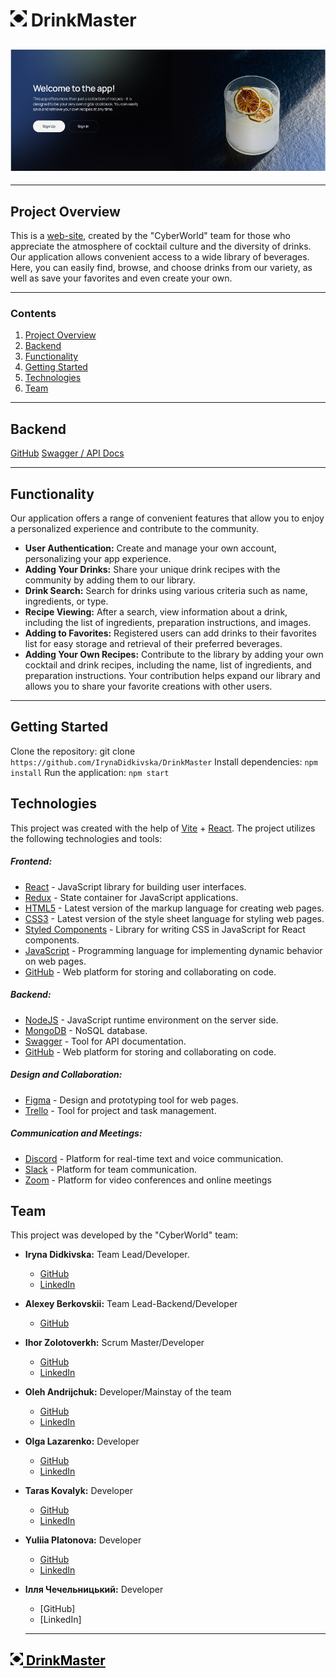 # <img src="./public/logo.png" width="26" alt="React"> DrinkMaster

## <img src="./public/DrinkMaster.png" alt="React">

---

## Project Overview

This is a [web-site](https://drink-master-project.vercel.app/signin), created by
the "CyberWorld" team for those who appreciate the atmosphere of cocktail
culture and the diversity of drinks. Our application allows convenient access to
a wide library of beverages. Here, you can easily find, browse, and choose
drinks from our variety, as well as save your favorites and even create your
own.

---

### Contents

1. [Project Overview](#project-overview)
2. [Backend](#backend)
3. [Functionality](#functionality)
4. [Getting Started](#getting-started)
5. [Technologies](#technologies)
6. [Team](#team)

---

## Backend

[GitHub](https://github.com/BerkovskiiAlex/Drink-master-project-backend)
[Swagger / API Docs](https://drink-master-service.onrender.com/api-docs/)

---

## Functionality

Our application offers a range of convenient features that allow you to enjoy a
personalized experience and contribute to the community.

- **User Authentication:** Create and manage your own account, personalizing
  your app experience.
- **Adding Your Drinks:** Share your unique drink recipes with the community by
  adding them to our library.
- **Drink Search:** Search for drinks using various criteria such as name,
  ingredients, or type.
- **Recipe Viewing:** After a search, view information about a drink, including
  the list of ingredients, preparation instructions, and images.
- **Adding to Favorites:** Registered users can add drinks to their favorites
  list for easy storage and retrieval of their preferred beverages.
- **Adding Your Own Recipes:** Contribute to the library by adding your own
  cocktail and drink recipes, including the name, list of ingredients, and
  preparation instructions. Your contribution helps expand our library and
  allows you to share your favorite creations with other users.

---

## Getting Started

Clone the repository: git clone `https://github.com/IrynaDidkivska/DrinkMaster`
Install dependencies: `npm install` Run the application: `npm start`

## Technologies

This project was created with the help of [Vite](https://vitejs.dev/) +
[React](https://reactjs.org/). The project utilizes the following technologies
and tools:

##### Frontend:

- [React](https://reactjs.org/) - JavaScript library for building user
  interfaces.
- [Redux](https://redux.js.org/) - State container for JavaScript applications.
- [HTML5](https://developer.mozilla.org/en-US/docs/Web/Guide/HTML/HTML5) -
  Latest version of the markup language for creating web pages.
- [CSS3](https://developer.mozilla.org/en-US/docs/Archive/CSS3) - Latest version
  of the style sheet language for styling web pages.
- [Styled Components](https://styled-components.com/) - Library for writing CSS
  in JavaScript for React components.
- [JavaScript](https://developer.mozilla.org/en-US/docs/Web/JavaScript) -
  Programming language for implementing dynamic behavior on web pages.
- [GitHub](https://github.com/) - Web platform for storing and collaborating on
  code.

##### Backend:

- [NodeJS](https://nodejs.org/) - JavaScript runtime environment on the server
  side.
- [MongoDB](https://www.mongodb.com/) - NoSQL database.
- [Swagger](https://swagger.io/) - Tool for API documentation.
- [GitHub](https://github.com/) - Web platform for storing and collaborating on
  code.

##### Design and Collaboration:

- [Figma](https://www.figma.com/) - Design and prototyping tool for web pages.
- [Trello](https://trello.com/) - Tool for project and task management.

##### Communication and Meetings:

- [Discord](https://discord.com/) - Platform for real-time text and voice
  communication.
- [Slack](https://slack.com/) - Platform for team communication.
- [Zoom](https://zoom.us/) - Platform for video conferences and online meetings

## Team

This project was developed by the "CyberWorld" team:

- **Iryna Didkivska:** Team Lead/Developer.
  - [GitHub](https://github.com/IrynaDidkivska)
  - [LinkedIn](https://www.linkedin.com/in/iryna-didkivska/)
- **Alexey Berkovskii:** Team Lead-Backend/Developer
  - [GitHub](https://github.com/BerkovskiiAlex)
- **Ihor Zolotoverkh:** Scrum Master/Developer
  - [GitHub](https://github.com/IhorZolot)
  - [LinkedIn](www.linkedin.com/in/ihor-zolotoverkh)
- **Oleh Andrijchuk:** Developer/Mainstay of the team
  - [GitHub](https://github.com/OAndrijchuk)
  - [LinkedIn](https://www.linkedin.com/in/oleh-andrijchuk/)
- **Olga Lazarenko:** Developer
  - [GitHub](https://github.com/Olga-Olga)
  - [LinkedIn](https://www.linkedin.com/in/)
- **Taras Kovalyk:** Developer
  - [GitHub](https://github.com/tarik2454)
  - [LinkedIn](https://www.linkedin.com/in/taras-kovalyk/)
- **Yuliia Platonova:** Developer
  - [GitHub](https://github.com/YuliiaSliepchenko)
  - [LinkedIn](www.linkedin.com/in/yuliia-platonova-7189b8273)
- **Ілля Чечельницький:** Developer

  - [GitHub]
  - [LinkedIn]

  ***

## [<img src="./public/logo.png" width="20" alt="React"> <span style="color: black;">DrinkMaster</span>](https://drink-master-project.vercel.app/signin)
